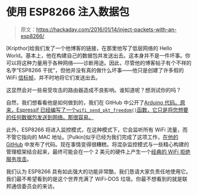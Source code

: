 # 使用 ESP8266 注入数据包

> 原文：<https://hackaday.com/2016/01/14/inject-packets-with-an-esp8266/>

[Kripthor]给我们发了一个他博客的链接，在那里他写了低层网络的 Hello World。基本上，他在构建自己的数据包并发送出去。这本身并不是一件坏事。你可以将这种力量用于各种网络——诊断用途。因此，尽管他的博客帖子有个不祥的名字“ESP8266 干扰”，但他并没有真的做什么坏事——他只是创建了许多假的 WiFi [信标帧](https://en.wikipedia.org/wiki/Beacon_frame)，并不时地将它们发送出去。

这显然会对一些易受攻击的路由器造成不良影响。谁知道呢？想测试你的吗？

自然，我们想看看他是如何做到的，我们在 GitHub 中公开了[Arduino 代码。原来，Espressif 已经编写了一个`wifi_send_pkt_freedom()`函数，它只是将您想要的任何数据包发送到网络。那很容易。](https://github.com/kripthor/WiFiBeaconJam/blob/master/WiFiBeaconJam.ino)

此外，ESP8266 将进入监控模式，在这种模式下，它会监听所有 WiFi 流量，而不管它指向的 MAC 地址。[Pulkin]似乎已经为我们完成了这项工作，[在他的 GitHub](https://github.com/pulkin/esp8266-injection-example) 中发布了代码。现在事情变得很糟糕。将混杂监控模式与一些精心构建的管理框架结合起来，最终可能会在一个 2 美元的硬件上产生一个[经典的 WiFi 拒绝服务攻击](http://hackaday.com/2011/10/04/wifi-jamming-via-deauthentication-packets/)。

我们认为 ESP8266 具有如此强大的功能非常酷，我们恳请大家负责任地使用它。我们最不希望看到的是这个世界充满了 WiFi-DOS 垃圾。你最不想看到的就是联邦通信委员会的来访。